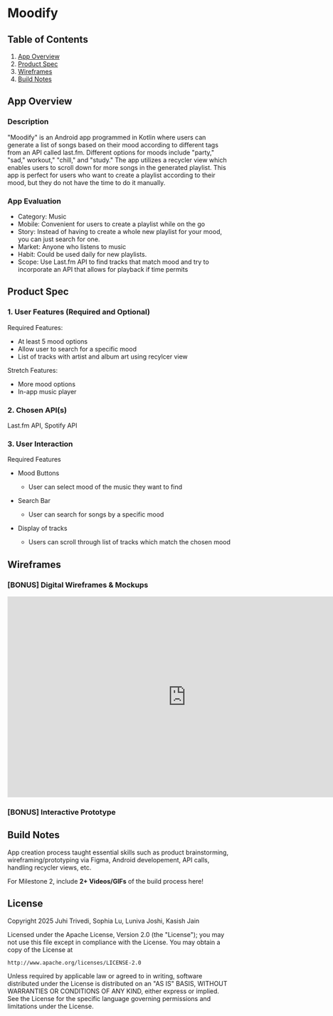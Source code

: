 # **Moodify**

## Table of Contents

1. [App Overview](#App-Overview)
1. [Product Spec](#Product-Spec)
1. [Wireframes](#Wireframes)
1. [Build Notes](#Build-Notes)

## App Overview

### Description 

"Moodify" is an Android app programmed in Kotlin where users can generate a list of songs based on their mood according to different tags from an API called last.fm. Different options for moods include "party," "sad," workout," "chill," and "study." The app utilizes a recycler view which enables users to scroll down for more songs in the generated playlist. This app is perfect for users who want to create a playlist according to their mood, but they do not have the time to do it manually.

### App Evaluation

<!-- Evaluation of your app across the following attributes -->

- Category: Music
- Mobile: Convenient for users to create a playlist while on the go
- Story: Instead of having to create a whole new playlist for your mood, you can just search for one.
- Market: Anyone who listens to music
- Habit: Could be used daily for new playlists.
- Scope: Use Last.fm API to find tracks that match mood and try to incorporate an API that allows for playback if time permits

## Product Spec

### 1. User Features (Required and Optional)

Required Features:

- At least 5 mood options
- Allow user to search for a specific mood
- List of tracks with artist and album art using recylcer view

Stretch Features:

- More mood options
- In-app music player

### 2. Chosen API(s)

Last.fm API, Spotify API

### 3. User Interaction

Required Features

- Mood Buttons
  - User can select mood of the music they want to find

- Search Bar
    - User can search for songs by a specific mood

- Display of tracks
  - Users can scroll through list of tracks which match the chosen mood


## Wireframes
### [BONUS] Digital Wireframes & Mockups

<!-- Add picture of your hand sketched wireframes in this section -->
<iframe style="border: 1px solid rgba(0, 0, 0, 0.1);" width="800" height="450" src="https://embed.figma.com/design/PHm1Ml9gHi2jXrKmBFdbv9/AND-101-Pod-4-App-Prototype?node-id=0-1&embed-host=share" allowfullscreen></iframe> 


### [BONUS] Interactive Prototype

## Build Notes

App creation process taught essential skills such as product brainstorming, wireframing/prototyping via Figma, Android developement, API calls, handling recycler views, etc.     

For Milestone 2, include **2+ Videos/GIFs** of the build process here!





## License

Copyright 2025 Juhi Trivedi, Sophia Lu, Luniva Joshi, Kasish Jain

Licensed under the Apache License, Version 2.0 (the "License");
you may not use this file except in compliance with the License.
You may obtain a copy of the License at

    http://www.apache.org/licenses/LICENSE-2.0

Unless required by applicable law or agreed to in writing, software
distributed under the License is distributed on an "AS IS" BASIS,
WITHOUT WARRANTIES OR CONDITIONS OF ANY KIND, either express or implied.
See the License for the specific language governing permissions and
limitations under the License.
